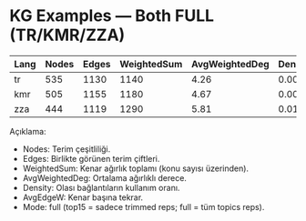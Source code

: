 # KG Examples — Both FULL (TR/KMR/ZZA)

| Lang | Nodes | Edges | WeightedSum | AvgWeightedDeg | Density | AvgEdgeW | MedDeg | MaxDeg | MinDeg |
|------|-------|-------|-------------|----------------|---------|----------|--------|--------|--------|
| tr | 535 | 1130 | 1140 | 4.26 | 0.008 | 1.01 | 4 | 16 | 4 |
| kmr | 505 | 1155 | 1180 | 4.67 | 0.009 | 1.02 | 4 | 28 | 4 |
| zza | 444 | 1119 | 1290 | 5.81 | 0.011 | 1.15 | 4.0 | 56 | 4 |

Açıklama:
- Nodes: Terim çeşitliliği.
- Edges: Birlikte görünen terim çiftleri.
- WeightedSum: Kenar ağırlık toplamı (konu sayısı üzerinden).
- AvgWeightedDeg: Ortalama ağırlıklı derece.
- Density: Olası bağlantıların kullanım oranı.
- AvgEdgeW: Kenar başına tekrar.
- Mode: full (top15 = sadece trimmed reps; full = tüm topics reps).